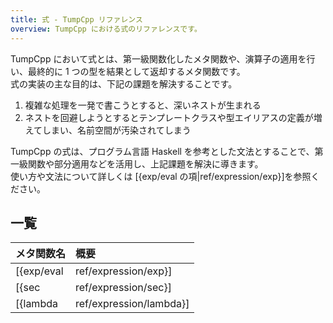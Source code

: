 ```yaml
---
title: 式 - TumpCpp リファレンス
overview: TumpCpp における式のリファレンスです。
---
```


TumpCpp において式とは、第一級関数化したメタ関数や、演算子の適用を行い、最終的に 1 つの型を結果として返却するメタ関数です。  
式の実装の主な目的は、下記の課題を解決することです。

1. 複雑な処理を一発で書こうとすると、深いネストが生まれる
1. ネストを回避しようとするとテンプレートクラスや型エイリアスの定義が増えてしまい、名前空間が汚染されてしまう

TumpCpp の式は、プログラム言語 Haskell を参考とした文法とすることで、第一級関数や部分適用などを活用し、上記課題を解決に導きます。  
使い方や文法について詳しくは [{exp/eval の項|ref/expression/exp}]を参照ください。

## 一覧

| メタ関数名 | 概要 |
| --- | :--- |
| [{exp/eval|ref/expression/exp}] | テンプレートパラメータの内容を式として評価し、結果を返却します。 |
| [{sec|ref/expression/sec}] | 演算子のオペランドを部分適用します。 |
| [{lambda|ref/expression/lambda}] | ラムダ式を記述するためのメタ関数。第一級関数として使用可能なメタ関数が返却される。 |

